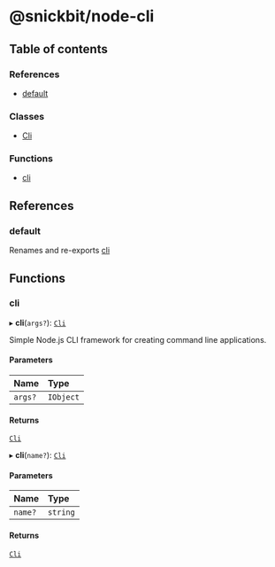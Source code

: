 # @snickbit/node-cli

## Table of contents

### References

- [default](README.md#default)

### Classes

- [Cli](classes/Cli.md)

### Functions

- [cli](README.md#cli)

## References

### default

Renames and re-exports [cli](README.md#cli)

## Functions

### cli

▸ **cli**(`args?`): [`Cli`](classes/Cli.md)

Simple Node.js CLI framework for creating command line applications.

#### Parameters

| Name | Type |
| :------ | :------ |
| `args?` | `IObject` |

#### Returns

[`Cli`](classes/Cli.md)

▸ **cli**(`name?`): [`Cli`](classes/Cli.md)

#### Parameters

| Name | Type |
| :------ | :------ |
| `name?` | `string` |

#### Returns

[`Cli`](classes/Cli.md)
